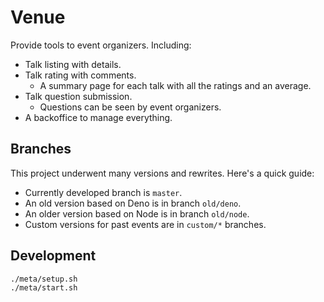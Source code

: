 # Venue

Provide tools to event organizers. Including:

- Talk listing with details.
- Talk rating with comments.
  - A summary page for each talk with all the ratings and an average.
- Talk question submission.
  - Questions can be seen by event organizers.
- A backoffice to manage everything.

## Branches

This project underwent many versions and rewrites. Here's a quick guide:

- Currently developed branch is `master`.
- An old version based on Deno is in branch `old/deno`.
- An older version based on Node is in branch `old/node`.
- Custom versions for past events are in `custom/*` branches.

## Development

```bash
./meta/setup.sh
./meta/start.sh
```
